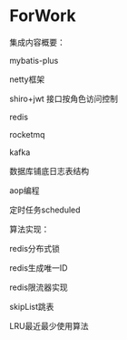 # ForWork
集成内容概要：

mybatis-plus

netty框架

shiro+jwt 接口按角色访问控制

redis

rocketmq

kafka

数据库铺底日志表结构

aop编程

定时任务scheduled

算法实现：

redis分布式锁

redis生成唯一ID

redis限流器实现

skipList跳表

LRU最近最少使用算法

